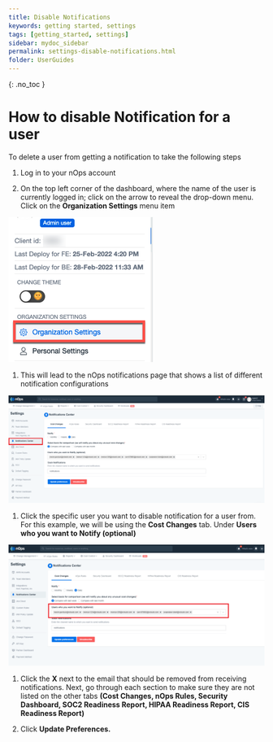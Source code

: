 ```yaml
---
title: Disable Notifications
keywords: getting started, settings
tags: [getting_started, settings]
sidebar: mydoc_sidebar
permalink: settings-disable-notifications.html
folder: UserGuides
---
```


{: .no_toc }

How to disable Notification for a user
======================================

To delete a user from getting a notification to take the following steps

1. Log in to your nOps account

1. On the top left corner of the dashboard, where the name of the user is currently logged in; click on the arrow to reveal the drop-down menu. Click on the **Organization Settings** menu item

![](/tmpimg/org-settings.png)

1. This will lead to the nOps notifications page that shows a list of different notification configurations

![](/tmpimg/notifications.png)

1. Click the specific user you want to disable notification for a user from. For this example, we will be using the **Cost Changes** tab. Under **Users who you want to Notify (optional)**

![](/tmpimg/notification-recipients.png)

1. Click the **X** next to the email that should be removed from receiving notifications. Next, go through each section to make sure they are not listed on the other tabs **(Cost Changes, nOps Rules, Security Dashboard, SOC2 Readiness Report, HIPAA Readiness Report, CIS Readiness Report)**

1. Click **Update Preferences.**
